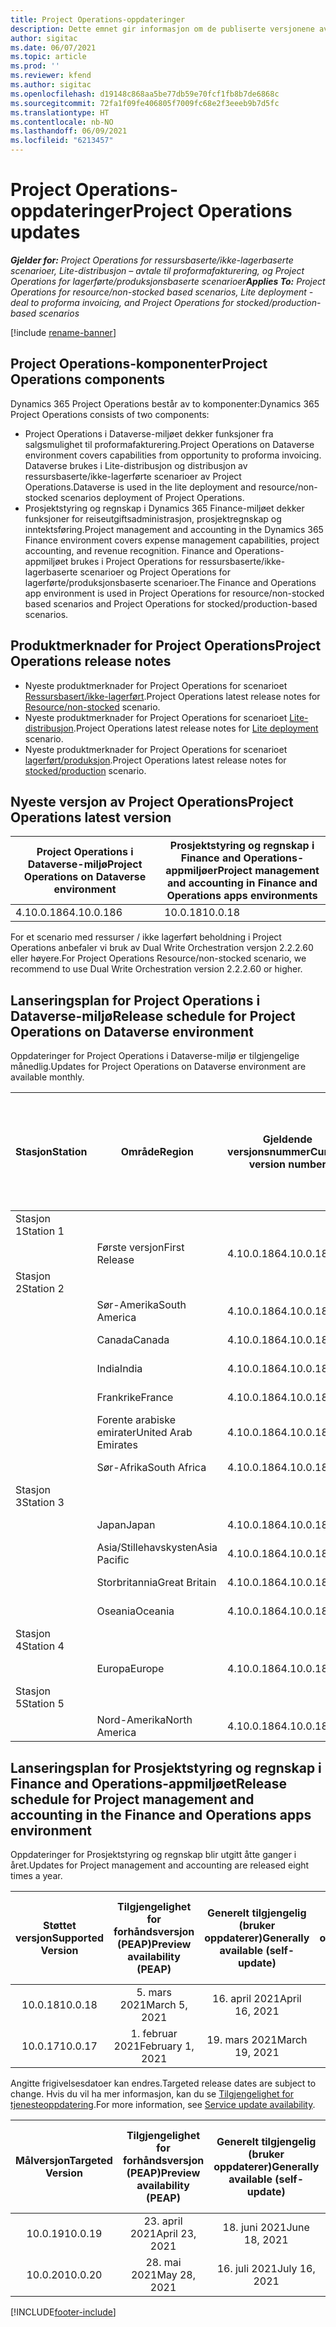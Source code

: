 ```yaml
---
title: Project Operations-oppdateringer
description: Dette emnet gir informasjon om de publiserte versjonene av Dynamics 365 Project Operations.
author: sigitac
ms.date: 06/07/2021
ms.topic: article
ms.prod: ''
ms.reviewer: kfend
ms.author: sigitac
ms.openlocfilehash: d19148c868aa5be77db59e70fcf1fb8b7de6868c
ms.sourcegitcommit: 72fa1f09fe406805f7009fc68e2f3eeeb9b7d5fc
ms.translationtype: HT
ms.contentlocale: nb-NO
ms.lasthandoff: 06/09/2021
ms.locfileid: "6213457"
---
```

# <a name="project-operations-updates"></a><span data-ttu-id="8413b-103">Project Operations-oppdateringer</span><span class="sxs-lookup"><span data-stu-id="8413b-103">Project Operations updates</span></span>

<span data-ttu-id="8413b-104">_**Gjelder for:** Project Operations for ressursbaserte/ikke-lagerbaserte scenarioer, Lite-distribusjon – avtale til proformafakturering, og Project Operations for lagerførte/produksjonsbaserte scenarioer_</span><span class="sxs-lookup"><span data-stu-id="8413b-104">_**Applies To:** Project Operations for resource/non-stocked based scenarios, Lite deployment - deal to proforma invoicing, and Project Operations for stocked/production-based scenarios_</span></span>

[!include [rename-banner](~/includes/cc-data-platform-banner.md)]

## <a name="project-operations-components"></a><span data-ttu-id="8413b-105">Project Operations-komponenter</span><span class="sxs-lookup"><span data-stu-id="8413b-105">Project Operations components</span></span>

<span data-ttu-id="8413b-106">Dynamics 365 Project Operations består av to komponenter:</span><span class="sxs-lookup"><span data-stu-id="8413b-106">Dynamics 365 Project Operations consists of two components:</span></span>

- <span data-ttu-id="8413b-107">Project Operations i Dataverse-miljøet dekker funksjoner fra salgsmulighet til proformafakturering.</span><span class="sxs-lookup"><span data-stu-id="8413b-107">Project Operations on Dataverse environment covers capabilities from opportunity to proforma invoicing.</span></span> <span data-ttu-id="8413b-108">Dataverse brukes i Lite-distribusjon og distribusjon av ressursbaserte/ikke-lagerførte scenarioer av Project Operations.</span><span class="sxs-lookup"><span data-stu-id="8413b-108">Dataverse is used in the lite deployment and resource/non-stocked scenarios deployment of Project Operations.</span></span>
- <span data-ttu-id="8413b-109">Prosjektstyring og regnskap i Dynamics 365 Finance-miljøet dekker funksjoner for reiseutgiftsadministrasjon, prosjektregnskap og inntektsføring.</span><span class="sxs-lookup"><span data-stu-id="8413b-109">Project management and accounting in the Dynamics 365 Finance environment covers expense management capabilities, project accounting, and revenue recognition.</span></span> <span data-ttu-id="8413b-110">Finance and Operations-appmiljøet brukes i Project Operations for ressursbaserte/ikke-lagerbaserte scenarioer og Project Operations for lagerførte/produksjonsbaserte scenarioer.</span><span class="sxs-lookup"><span data-stu-id="8413b-110">The Finance and Operations app environment is used in Project Operations for resource/non-stocked based scenarios and Project Operations for stocked/production-based scenarios.</span></span>

## <a name="project-operations-release-notes"></a><span data-ttu-id="8413b-111">Produktmerknader for Project Operations</span><span class="sxs-lookup"><span data-stu-id="8413b-111">Project Operations release notes</span></span>
- <span data-ttu-id="8413b-112">Nyeste produktmerknader for Project Operations for scenarioet [Ressursbasert/ikke-lagerført](whats-new-may-2021-resource-based.md).</span><span class="sxs-lookup"><span data-stu-id="8413b-112">Project Operations latest release notes for [Resource/non-stocked](whats-new-may-2021-resource-based.md) scenario.</span></span>
- <span data-ttu-id="8413b-113">Nyeste produktmerknader for Project Operations for scenarioet [Lite-distribusjon](../pro/whats-new/whats-new-may-2021-lite.md).</span><span class="sxs-lookup"><span data-stu-id="8413b-113">Project Operations latest release notes for [Lite deployment](../pro/whats-new/whats-new-may-2021-lite.md) scenario.</span></span>
- <span data-ttu-id="8413b-114">Nyeste produktmerknader for Project Operations for scenarioet [lagerført/produksjon](../prod-pma/whats-new/whats-new-apr-2021-stocked.md).</span><span class="sxs-lookup"><span data-stu-id="8413b-114">Project Operations latest release notes for [stocked/production](../prod-pma/whats-new/whats-new-apr-2021-stocked.md) scenario.</span></span>

## <a name="project-operations-latest-version"></a><span data-ttu-id="8413b-115">Nyeste versjon av Project Operations</span><span class="sxs-lookup"><span data-stu-id="8413b-115">Project Operations latest version</span></span>

| <span data-ttu-id="8413b-116">Project Operations i Dataverse-miljø</span><span class="sxs-lookup"><span data-stu-id="8413b-116">Project Operations on Dataverse environment</span></span> | <span data-ttu-id="8413b-117">Prosjektstyring og regnskap i Finance and Operations-appmiljøer</span><span class="sxs-lookup"><span data-stu-id="8413b-117">Project management and accounting in Finance and Operations apps environments</span></span> | 
| --- | --- |
| <span data-ttu-id="8413b-118">4.10.0.186</span><span class="sxs-lookup"><span data-stu-id="8413b-118">4.10.0.186</span></span> | <span data-ttu-id="8413b-119">10.0.18</span><span class="sxs-lookup"><span data-stu-id="8413b-119">10.0.18</span></span> |

<span data-ttu-id="8413b-120">For et scenario med ressurser / ikke lagerført beholdning i Project Operations anbefaler vi bruk av Dual Write Orchestration versjon 2.2.2.60 eller høyere.</span><span class="sxs-lookup"><span data-stu-id="8413b-120">For Project Operations Resource/non-stocked scenario, we recommend to use Dual Write Orchestration version 2.2.2.60 or higher.</span></span>

## <a name="release-schedule-for-project-operations-on-dataverse-environment"></a><span data-ttu-id="8413b-121">Lanseringsplan for Project Operations i Dataverse-miljø</span><span class="sxs-lookup"><span data-stu-id="8413b-121">Release schedule for Project Operations on Dataverse environment</span></span>

<span data-ttu-id="8413b-122">Oppdateringer for Project Operations i Dataverse-miljø er tilgjengelige månedlig.</span><span class="sxs-lookup"><span data-stu-id="8413b-122">Updates for Project Operations on Dataverse environment are available monthly.</span></span> 

| <span data-ttu-id="8413b-123">Stasjon</span><span class="sxs-lookup"><span data-stu-id="8413b-123">Station</span></span> | <span data-ttu-id="8413b-124">Område</span><span class="sxs-lookup"><span data-stu-id="8413b-124">Region</span></span> | <span data-ttu-id="8413b-125">Gjeldende versjonsnummer</span><span class="sxs-lookup"><span data-stu-id="8413b-125">Current version number</span></span> | <span data-ttu-id="8413b-126">Automatiske oppdateringer for Lite-distribusjon</span><span class="sxs-lookup"><span data-stu-id="8413b-126">Auto updates for Lite deployment</span></span> | <span data-ttu-id="8413b-127">Automatiske oppdateringer for ressursbasert/ikke-lagerbasert distribusjon</span><span class="sxs-lookup"><span data-stu-id="8413b-127">Auto updates for Resource/non-stocked deployment</span></span> | <span data-ttu-id="8413b-128">Neste versjonsnummer</span><span class="sxs-lookup"><span data-stu-id="8413b-128">Next version number</span></span> | <span data-ttu-id="8413b-129">Neste versjon er allment tilgjengelig</span><span class="sxs-lookup"><span data-stu-id="8413b-129">Next version generally available</span></span> |
|-----------|-----------------------|-----------------|--------------|---------------------|---------------------|---------------------|
| <span data-ttu-id="8413b-130">Stasjon 1</span><span class="sxs-lookup"><span data-stu-id="8413b-130">Station 1</span></span> |   &nbsp;              |    &nbsp;       | &nbsp;       |      &nbsp;         |      &nbsp;         |      &nbsp;         |
|   &nbsp;  | <span data-ttu-id="8413b-131">Første versjon</span><span class="sxs-lookup"><span data-stu-id="8413b-131">First Release</span></span>         |  <span data-ttu-id="8413b-132">4.10.0.186</span><span class="sxs-lookup"><span data-stu-id="8413b-132">4.10.0.186</span></span>     | <span data-ttu-id="8413b-133">Fullført</span><span class="sxs-lookup"><span data-stu-id="8413b-133">Complete</span></span>     | <span data-ttu-id="8413b-134">Fullført</span><span class="sxs-lookup"><span data-stu-id="8413b-134">Complete</span></span>            | <span data-ttu-id="8413b-135">TBD</span><span class="sxs-lookup"><span data-stu-id="8413b-135">TBD</span></span>                 | <span data-ttu-id="8413b-136">28-mai-21</span><span class="sxs-lookup"><span data-stu-id="8413b-136">28-May-21</span></span>           |
| <span data-ttu-id="8413b-137">Stasjon 2</span><span class="sxs-lookup"><span data-stu-id="8413b-137">Station 2</span></span> |   &nbsp;              |    &nbsp;       | &nbsp;       |      &nbsp;         |      &nbsp;         |      &nbsp;         |
|   &nbsp;  | <span data-ttu-id="8413b-138">Sør-Amerika</span><span class="sxs-lookup"><span data-stu-id="8413b-138">South America</span></span>         |  <span data-ttu-id="8413b-139">4.10.0.186</span><span class="sxs-lookup"><span data-stu-id="8413b-139">4.10.0.186</span></span>     | <span data-ttu-id="8413b-140">Fullført</span><span class="sxs-lookup"><span data-stu-id="8413b-140">Complete</span></span>     | <span data-ttu-id="8413b-141">Fullført</span><span class="sxs-lookup"><span data-stu-id="8413b-141">Complete</span></span>            | <span data-ttu-id="8413b-142">TBD</span><span class="sxs-lookup"><span data-stu-id="8413b-142">TBD</span></span>                 | <span data-ttu-id="8413b-143">28-mai-21</span><span class="sxs-lookup"><span data-stu-id="8413b-143">28-May-21</span></span>           |
|    &nbsp; | <span data-ttu-id="8413b-144">Canada</span><span class="sxs-lookup"><span data-stu-id="8413b-144">Canada</span></span>                |  <span data-ttu-id="8413b-145">4.10.0.186</span><span class="sxs-lookup"><span data-stu-id="8413b-145">4.10.0.186</span></span>     | <span data-ttu-id="8413b-146">Fullført</span><span class="sxs-lookup"><span data-stu-id="8413b-146">Complete</span></span>     | <span data-ttu-id="8413b-147">Fullført</span><span class="sxs-lookup"><span data-stu-id="8413b-147">Complete</span></span>            | <span data-ttu-id="8413b-148">TBD</span><span class="sxs-lookup"><span data-stu-id="8413b-148">TBD</span></span>                 | <span data-ttu-id="8413b-149">28-mai-21</span><span class="sxs-lookup"><span data-stu-id="8413b-149">28-May-21</span></span>           |
|   &nbsp;  | <span data-ttu-id="8413b-150">India</span><span class="sxs-lookup"><span data-stu-id="8413b-150">India</span></span>                 |  <span data-ttu-id="8413b-151">4.10.0.186</span><span class="sxs-lookup"><span data-stu-id="8413b-151">4.10.0.186</span></span>     | <span data-ttu-id="8413b-152">Fullført</span><span class="sxs-lookup"><span data-stu-id="8413b-152">Complete</span></span>     | <span data-ttu-id="8413b-153">Fullført</span><span class="sxs-lookup"><span data-stu-id="8413b-153">Complete</span></span>            | <span data-ttu-id="8413b-154">TBD</span><span class="sxs-lookup"><span data-stu-id="8413b-154">TBD</span></span>                 | <span data-ttu-id="8413b-155">28-mai-21</span><span class="sxs-lookup"><span data-stu-id="8413b-155">28-May-21</span></span>           |
|   &nbsp;  | <span data-ttu-id="8413b-156">Frankrike</span><span class="sxs-lookup"><span data-stu-id="8413b-156">France</span></span>                |  <span data-ttu-id="8413b-157">4.10.0.186</span><span class="sxs-lookup"><span data-stu-id="8413b-157">4.10.0.186</span></span>     | <span data-ttu-id="8413b-158">Fullført</span><span class="sxs-lookup"><span data-stu-id="8413b-158">Complete</span></span>     | <span data-ttu-id="8413b-159">Fullført</span><span class="sxs-lookup"><span data-stu-id="8413b-159">Complete</span></span>            | <span data-ttu-id="8413b-160">TBD</span><span class="sxs-lookup"><span data-stu-id="8413b-160">TBD</span></span>                 | <span data-ttu-id="8413b-161">28-mai-21</span><span class="sxs-lookup"><span data-stu-id="8413b-161">28-May-21</span></span>           |
|   &nbsp;  | <span data-ttu-id="8413b-162">Forente arabiske emirater</span><span class="sxs-lookup"><span data-stu-id="8413b-162">United Arab Emirates</span></span>  |  <span data-ttu-id="8413b-163">4.10.0.186</span><span class="sxs-lookup"><span data-stu-id="8413b-163">4.10.0.186</span></span>     | <span data-ttu-id="8413b-164">Fullført</span><span class="sxs-lookup"><span data-stu-id="8413b-164">Complete</span></span>     | <span data-ttu-id="8413b-165">Fullført</span><span class="sxs-lookup"><span data-stu-id="8413b-165">Complete</span></span>            | <span data-ttu-id="8413b-166">TBD</span><span class="sxs-lookup"><span data-stu-id="8413b-166">TBD</span></span>                 | <span data-ttu-id="8413b-167">28-mai-21</span><span class="sxs-lookup"><span data-stu-id="8413b-167">28-May-21</span></span>           |
|   &nbsp;  | <span data-ttu-id="8413b-168">Sør-Afrika</span><span class="sxs-lookup"><span data-stu-id="8413b-168">South Africa</span></span>          |  <span data-ttu-id="8413b-169">4.10.0.186</span><span class="sxs-lookup"><span data-stu-id="8413b-169">4.10.0.186</span></span>     | <span data-ttu-id="8413b-170">Fullført</span><span class="sxs-lookup"><span data-stu-id="8413b-170">Complete</span></span>     | <span data-ttu-id="8413b-171">Fullført</span><span class="sxs-lookup"><span data-stu-id="8413b-171">Complete</span></span>            | <span data-ttu-id="8413b-172">TBD</span><span class="sxs-lookup"><span data-stu-id="8413b-172">TBD</span></span>                 | <span data-ttu-id="8413b-173">28-mai-21</span><span class="sxs-lookup"><span data-stu-id="8413b-173">28-May-21</span></span>           |
| <span data-ttu-id="8413b-174">Stasjon 3</span><span class="sxs-lookup"><span data-stu-id="8413b-174">Station 3</span></span> |      &nbsp;           |     &nbsp;      |     &nbsp;   |      &nbsp;         |      &nbsp;         |      &nbsp;         |
|   &nbsp;  | <span data-ttu-id="8413b-175">Japan</span><span class="sxs-lookup"><span data-stu-id="8413b-175">Japan</span></span>                 |  <span data-ttu-id="8413b-176">4.10.0.186</span><span class="sxs-lookup"><span data-stu-id="8413b-176">4.10.0.186</span></span>     | <span data-ttu-id="8413b-177">Fullført</span><span class="sxs-lookup"><span data-stu-id="8413b-177">Complete</span></span>     | <span data-ttu-id="8413b-178">Fullført</span><span class="sxs-lookup"><span data-stu-id="8413b-178">Complete</span></span>            | <span data-ttu-id="8413b-179">TBD</span><span class="sxs-lookup"><span data-stu-id="8413b-179">TBD</span></span>                 | <span data-ttu-id="8413b-180">04-juni-21</span><span class="sxs-lookup"><span data-stu-id="8413b-180">04-June-21</span></span>          |
|   &nbsp;  | <span data-ttu-id="8413b-181">Asia/Stillehavskysten</span><span class="sxs-lookup"><span data-stu-id="8413b-181">Asia Pacific</span></span>          |  <span data-ttu-id="8413b-182">4.10.0.186</span><span class="sxs-lookup"><span data-stu-id="8413b-182">4.10.0.186</span></span>     | <span data-ttu-id="8413b-183">Fullført</span><span class="sxs-lookup"><span data-stu-id="8413b-183">Complete</span></span>     | <span data-ttu-id="8413b-184">Fullført</span><span class="sxs-lookup"><span data-stu-id="8413b-184">Complete</span></span>            | <span data-ttu-id="8413b-185">TBD</span><span class="sxs-lookup"><span data-stu-id="8413b-185">TBD</span></span>                 | <span data-ttu-id="8413b-186">04-juni-21</span><span class="sxs-lookup"><span data-stu-id="8413b-186">04-June-21</span></span>          |
|   &nbsp;  | <span data-ttu-id="8413b-187">Storbritannia</span><span class="sxs-lookup"><span data-stu-id="8413b-187">Great Britain</span></span>         |  <span data-ttu-id="8413b-188">4.10.0.186</span><span class="sxs-lookup"><span data-stu-id="8413b-188">4.10.0.186</span></span>     | <span data-ttu-id="8413b-189">Fullført</span><span class="sxs-lookup"><span data-stu-id="8413b-189">Complete</span></span>     | <span data-ttu-id="8413b-190">Fullført</span><span class="sxs-lookup"><span data-stu-id="8413b-190">Complete</span></span>            | <span data-ttu-id="8413b-191">TBD</span><span class="sxs-lookup"><span data-stu-id="8413b-191">TBD</span></span>                 | <span data-ttu-id="8413b-192">04-juni-21</span><span class="sxs-lookup"><span data-stu-id="8413b-192">04-June-21</span></span>          |
|   &nbsp;  | <span data-ttu-id="8413b-193">Oseania</span><span class="sxs-lookup"><span data-stu-id="8413b-193">Oceania</span></span>               |  <span data-ttu-id="8413b-194">4.10.0.186</span><span class="sxs-lookup"><span data-stu-id="8413b-194">4.10.0.186</span></span>     | <span data-ttu-id="8413b-195">Fullført</span><span class="sxs-lookup"><span data-stu-id="8413b-195">Complete</span></span>     | <span data-ttu-id="8413b-196">Fullført</span><span class="sxs-lookup"><span data-stu-id="8413b-196">Complete</span></span>            | <span data-ttu-id="8413b-197">TBD</span><span class="sxs-lookup"><span data-stu-id="8413b-197">TBD</span></span>                 | <span data-ttu-id="8413b-198">04-juni-21</span><span class="sxs-lookup"><span data-stu-id="8413b-198">04-June-21</span></span>          |
| <span data-ttu-id="8413b-199">Stasjon 4</span><span class="sxs-lookup"><span data-stu-id="8413b-199">Station 4</span></span> |     &nbsp;            |     &nbsp;      |     &nbsp;   |      &nbsp;         |      &nbsp;         |      &nbsp;         |
|   &nbsp;  | <span data-ttu-id="8413b-200">Europa</span><span class="sxs-lookup"><span data-stu-id="8413b-200">Europe</span></span>                |  <span data-ttu-id="8413b-201">4.10.0.186</span><span class="sxs-lookup"><span data-stu-id="8413b-201">4.10.0.186</span></span>     | <span data-ttu-id="8413b-202">Fullført</span><span class="sxs-lookup"><span data-stu-id="8413b-202">Complete</span></span>     | <span data-ttu-id="8413b-203">Fullført</span><span class="sxs-lookup"><span data-stu-id="8413b-203">Complete</span></span>            | <span data-ttu-id="8413b-204">TBD</span><span class="sxs-lookup"><span data-stu-id="8413b-204">TBD</span></span>                 | <span data-ttu-id="8413b-205">11-juni-21</span><span class="sxs-lookup"><span data-stu-id="8413b-205">11-June-21</span></span>          |
| <span data-ttu-id="8413b-206">Stasjon 5</span><span class="sxs-lookup"><span data-stu-id="8413b-206">Station 5</span></span> |     &nbsp;            |     &nbsp;      |     &nbsp;   |      &nbsp;         |      &nbsp;         |      &nbsp;         |
|   &nbsp;  | <span data-ttu-id="8413b-207">Nord-Amerika</span><span class="sxs-lookup"><span data-stu-id="8413b-207">North America</span></span>         |  <span data-ttu-id="8413b-208">4.10.0.186</span><span class="sxs-lookup"><span data-stu-id="8413b-208">4.10.0.186</span></span>     | <span data-ttu-id="8413b-209">Fullført</span><span class="sxs-lookup"><span data-stu-id="8413b-209">Complete</span></span>     | <span data-ttu-id="8413b-210">11-juni-21</span><span class="sxs-lookup"><span data-stu-id="8413b-210">11-June-21</span></span>          | <span data-ttu-id="8413b-211">TBD</span><span class="sxs-lookup"><span data-stu-id="8413b-211">TBD</span></span>                 | <span data-ttu-id="8413b-212">18-juni-21</span><span class="sxs-lookup"><span data-stu-id="8413b-212">18-June-21</span></span>          |

## <a name="release-schedule-for-project-management-and-accounting-in-the-finance-and-operations-apps-environment"></a><span data-ttu-id="8413b-213">Lanseringsplan for Prosjektstyring og regnskap i Finance and Operations-appmiljøet</span><span class="sxs-lookup"><span data-stu-id="8413b-213">Release schedule for Project management and accounting in the Finance and Operations apps environment</span></span>

<span data-ttu-id="8413b-214">Oppdateringer for Prosjektstyring og regnskap blir utgitt åtte ganger i året.</span><span class="sxs-lookup"><span data-stu-id="8413b-214">Updates for Project management and accounting are released eight times a year.</span></span>

|          <span data-ttu-id="8413b-215">Støttet versjon</span><span class="sxs-lookup"><span data-stu-id="8413b-215">Supported Version</span></span>          | <span data-ttu-id="8413b-216">Tilgjengelighet for forhåndsversjon (PEAP)</span><span class="sxs-lookup"><span data-stu-id="8413b-216">Preview availability (PEAP)</span></span> | <span data-ttu-id="8413b-217">Generelt tilgjengelig (bruker oppdaterer)</span><span class="sxs-lookup"><span data-stu-id="8413b-217">Generally available (self-update)</span></span> | <span data-ttu-id="8413b-218">Produksjonsstartdato for automatisk oppdatering (via LCS-oppdateringsinnstillinger)</span><span class="sxs-lookup"><span data-stu-id="8413b-218">Auto-update schedule (via LCS Update Settings) production start date</span></span> |   <span data-ttu-id="8413b-219">Slutt på service</span><span class="sxs-lookup"><span data-stu-id="8413b-219">End of service</span></span>   |
|:-------------------------:|:---------------------------:|:---------------------------------:|:--------------------------------------------------------------------:|:------------------:|
|          <span data-ttu-id="8413b-220">10.0.18</span><span class="sxs-lookup"><span data-stu-id="8413b-220">10.0.18</span></span>          |        <span data-ttu-id="8413b-221">5. mars 2021</span><span class="sxs-lookup"><span data-stu-id="8413b-221">March 5, 2021</span></span>        |           <span data-ttu-id="8413b-222">16. april 2021</span><span class="sxs-lookup"><span data-stu-id="8413b-222">April 16, 2021</span></span>          |                            <span data-ttu-id="8413b-223">30. april 2021</span><span class="sxs-lookup"><span data-stu-id="8413b-223">April 30, 2021</span></span>                            |    <span data-ttu-id="8413b-224">16. juli 2021</span><span class="sxs-lookup"><span data-stu-id="8413b-224">July 16, 2021</span></span>   |
|          <span data-ttu-id="8413b-225">10.0.17</span><span class="sxs-lookup"><span data-stu-id="8413b-225">10.0.17</span></span>          |       <span data-ttu-id="8413b-226">1. februar 2021</span><span class="sxs-lookup"><span data-stu-id="8413b-226">February 1, 2021</span></span>      |           <span data-ttu-id="8413b-227">19. mars 2021</span><span class="sxs-lookup"><span data-stu-id="8413b-227">March 19, 2021</span></span>          |                             <span data-ttu-id="8413b-228">2. april 2021</span><span class="sxs-lookup"><span data-stu-id="8413b-228">April 2, 2021</span></span>                            |    <span data-ttu-id="8413b-229">11. juni 2021</span><span class="sxs-lookup"><span data-stu-id="8413b-229">June 11, 2021</span></span>   |

<span data-ttu-id="8413b-230">Angitte frigivelsesdatoer kan endres.</span><span class="sxs-lookup"><span data-stu-id="8413b-230">Targeted release dates are subject to change.</span></span> <span data-ttu-id="8413b-231">Hvis du vil ha mer informasjon, kan du se [Tilgjengelighet for tjenesteoppdatering](/dynamics365/fin-ops-core/fin-ops/get-started/public-preview-releases?toc=%2fdynamics365%2ffinance%2ftoc.json).</span><span class="sxs-lookup"><span data-stu-id="8413b-231">For more information, see [Service update availability](/dynamics365/fin-ops-core/fin-ops/get-started/public-preview-releases?toc=%2fdynamics365%2ffinance%2ftoc.json).</span></span>

|          <span data-ttu-id="8413b-232">Målversjon</span><span class="sxs-lookup"><span data-stu-id="8413b-232">Targeted Version</span></span>          | <span data-ttu-id="8413b-233">Tilgjengelighet for forhåndsversjon (PEAP)</span><span class="sxs-lookup"><span data-stu-id="8413b-233">Preview availability (PEAP)</span></span> | <span data-ttu-id="8413b-234">Generelt tilgjengelig (bruker oppdaterer)</span><span class="sxs-lookup"><span data-stu-id="8413b-234">Generally available (self-update)</span></span> | <span data-ttu-id="8413b-235">Produksjonsstartdato for automatisk oppdatering (via LCS-oppdateringsinnstillinger)</span><span class="sxs-lookup"><span data-stu-id="8413b-235">Auto-update schedule (via LCS Update Settings) production start date</span></span> |   <span data-ttu-id="8413b-236">Slutt på service</span><span class="sxs-lookup"><span data-stu-id="8413b-236">End of service</span></span>   |
|:-------------------------:|:---------------------------:|:---------------------------------:|:--------------------------------------------------------------------:|:------------------:|
|          <span data-ttu-id="8413b-237">10.0.19</span><span class="sxs-lookup"><span data-stu-id="8413b-237">10.0.19</span></span>          |        <span data-ttu-id="8413b-238">23. april 2021</span><span class="sxs-lookup"><span data-stu-id="8413b-238">April 23, 2021</span></span>       |            <span data-ttu-id="8413b-239">18. juni 2021</span><span class="sxs-lookup"><span data-stu-id="8413b-239">June 18, 2021</span></span>           |                             <span data-ttu-id="8413b-240">2. juli 2021</span><span class="sxs-lookup"><span data-stu-id="8413b-240">July 2, 2021</span></span>                             | <span data-ttu-id="8413b-241">17. september 2021</span><span class="sxs-lookup"><span data-stu-id="8413b-241">September 17, 2021</span></span> |
|          <span data-ttu-id="8413b-242">10.0.20</span><span class="sxs-lookup"><span data-stu-id="8413b-242">10.0.20</span></span>          |         <span data-ttu-id="8413b-243">28. mai 2021</span><span class="sxs-lookup"><span data-stu-id="8413b-243">May 28, 2021</span></span>        |           <span data-ttu-id="8413b-244">16. juli 2021</span><span class="sxs-lookup"><span data-stu-id="8413b-244">July 16, 2021</span></span>           |                             <span data-ttu-id="8413b-245">30. juli 2021</span><span class="sxs-lookup"><span data-stu-id="8413b-245">July 30, 2021</span></span>                             |  <span data-ttu-id="8413b-246">22. oktober 2021</span><span class="sxs-lookup"><span data-stu-id="8413b-246">October 22, 2021</span></span>  |



[!INCLUDE[footer-include](../includes/footer-banner.md)]
